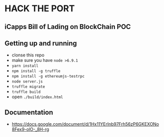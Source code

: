 # HACK THE PORT
## iCapps Bill of Lading on BlockChain POC

## Getting up and running
* clonse this repo
* make sure you have `node >6.9.1`
* `yarn install`
* `npm install -g truffle`
* `npm install -g ethereumjs-testrpc`
* `node server.js`
* `truffle migrate`
* `truffle build`
* open `./build/index.html`

## Documentation
* https://docs.google.com/document/d/1Hx11YErInb97Frh56zP6GKEXONo8Fex9-olO-_8H-rg
